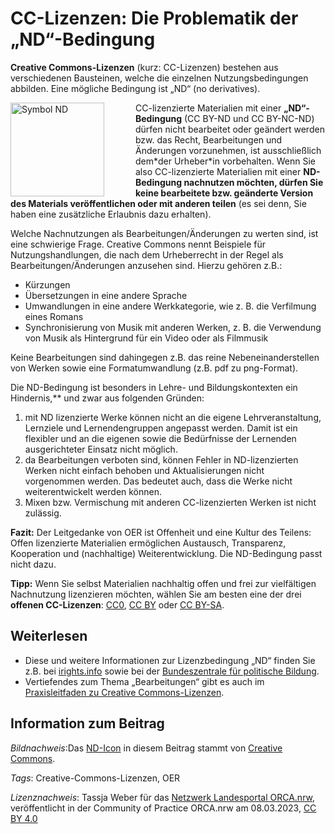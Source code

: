 # CC-Lizenzen: Die Problematik der „ND“-Bedingung
 
**Creative Commons-Lizenzen**  (kurz: CC-Lizenzen) bestehen aus verschiedenen Bausteinen, welche die  einzelnen Nutzungsbedingungen abbilden. Eine mögliche Bedingung ist „ND“  (no derivatives).

<img src="https://github.com/lindahalm-hsbi/infOERmiert/assets/149470817/4a0f9f15-c482-45ad-9326-b210cfc7a391" style="float:left; margin: 0px 50px 0px 0px" alt="Symbol ND" title="Symbol ND" width="150"/> 
 
CC-lizenzierte Materialien mit einer **„ND“-Bedingung**  (CC BY-ND und CC BY-NC-ND) dürfen nicht bearbeitet oder geändert werden  bzw. das Recht, Bearbeitungen und Änderungen vorzunehmen, ist  ausschließlich dem\*der Urheber\*in vorbehalten. Wenn Sie also  CC-lizenzierte Materialien mit einer **ND-Bedingung nachnutzen möchten, dürfen Sie keine bearbeitete bzw. geänderte Version des Materials veröffentlichen oder mit anderen teilen** (es sei denn, Sie haben eine zusätzliche Erlaubnis dazu erhalten).
 
Welche Nachnutzungen als Bearbeitungen/Änderungen zu werten sind, ist  eine schwierige Frage. Creative Commons nennt Beispiele für  Nutzungshandlungen, die nach dem Urheberrecht in der Regel als  Bearbeitungen/Änderungen anzusehen sind. Hierzu gehören z.B.:
 
- Kürzungen
- Übersetzungen in eine andere Sprache
- Umwandlungen in eine andere Werkkategorie, wie z. B. die Verfilmung eines Romans
- Synchronisierung von Musik mit anderen Werken, z. B. die Verwendung von Musik als Hintergrund für ein Video oder als Filmmusik

Keine Bearbeitungen sind dahingegen z.B. das reine  Nebeneinanderstellen von Werken sowie eine Formatumwandlung (z.B. pdf zu  png-Format).
 
Die ND-Bedingung ist besonders in Lehre- und Bildungskontexten ein Hindernis,** und zwar aus folgenden Gründen:

1. mit ND lizenzierte Werke können nicht an die eigene 
Lehrveranstaltung, Lernziele und Lernendengruppen angepasst werden. 
Damit ist ein flexibler und an die eigenen sowie die Bedürfnisse der 
Lernenden ausgerichteter Einsatz nicht möglich.
2. da Bearbeitungen verboten sind, können Fehler in ND-lizenzierten 
Werken nicht einfach behoben und Aktualisierungen nicht vorgenommen 
werden. Das bedeutet auch, dass die Werke nicht weiterentwickelt werden 
können.
3. Mixen bzw. Vermischung mit anderen CC-lizenzierten Werken ist nicht zulässig.

**Fazit:**  Der Leitgedanke von OER ist Offenheit und eine Kultur des Teilens:  Offen lizenzierte Materialien ermöglichen Austausch, Transparenz,  Kooperation und (nachhaltige) Weiterentwicklung. Die ND-Bedingung passt  nicht dazu.
 
**Tipp:**  Wenn Sie selbst Materialien nachhaltig offen und frei zur vielfältigen  Nachnutzung lizenzieren möchten, wählen Sie am besten eine der drei **offenen CC-Lizenzen**: [CC0](https://creativecommons.org/publicdomain/zero/1.0/deed.de), [CC BY](https://creativecommons.org/licenses/by/4.0/deed.de) oder [CC BY-SA](https://creativecommons.org/licenses/by-sa/4.0/deed.de).

## Weiterlesen
- Diese und weitere Informationen zur Lizenzbedingung „ND“ finden Sie z.B. bei [irights.info](https://irights.info/artikel/was-eine-bearbeitung-ist-und-in-welchen-faellen-es-ohne-zustimmung-der-urheberinnen-geht/31216) sowie bei der [Bundeszentrale für politische Bildung](https://www.bpb.de/lernen/digitale-bildung/oer-material-fuer-alle/220554/zusaetzliche-lizenzspezifische-einschraenkungen-und-verpflichtungen-die-lizenz-module/).
- Vertiefendes zum Thema „Bearbeitungen“ gibt es auch im [Praxisleitfaden zu Creative Commons-Lizenzen](https://irights.info/artikel/neue-version-open-content-ein-praxisleitfaden-zu-creative-commons-lizenzen/26086).

## Information zum Beitrag
*Bildnachweis*:Das [ND-Icon](https://creativecommons.org/policies) in diesem Beitrag stammt von [Creative Commons](https://creativecommons.org/about/downloads/). 

*Tags*: Creative-Commons-Lizenzen, OER

*Lizenznachweis*: Tassja Weber für das <a href="http://www.orca.nrw/ueber-uns/netzwerk" target="_blank">Netzwerk Landesportal ORCA.nrw</a>, veröffentlicht in der Community of Practice ORCA.nrw am 08.03.2023, <a href="https://creativecommons.org/licenses/by/4.0/" target="_blank">CC BY 4.0</a>
